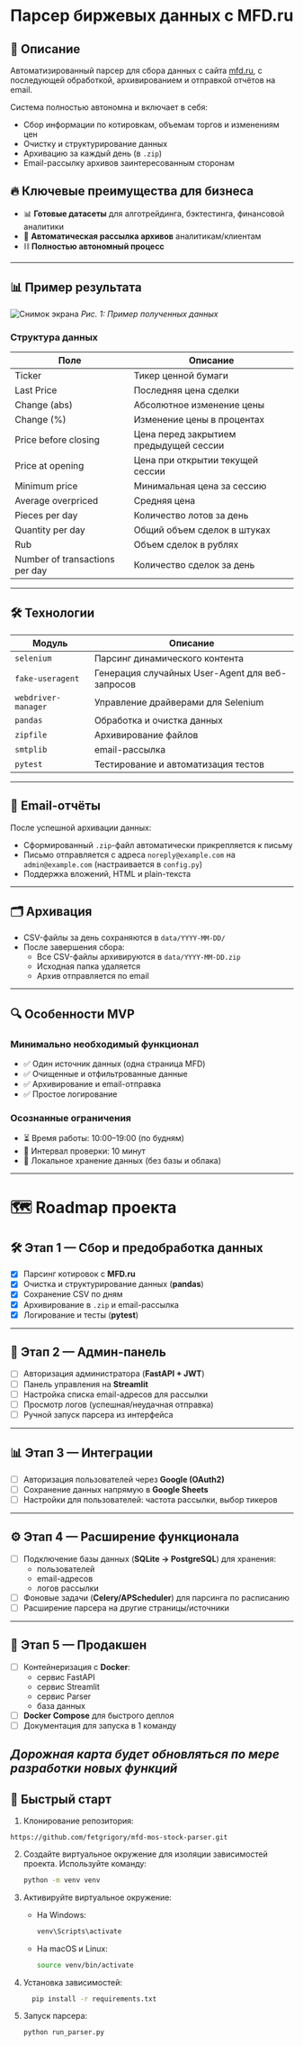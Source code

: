 # Парсер биржевых данных с MFD.ru

## 📌 Описание
Автоматизированный парсер для сбора данных с сайта [mfd.ru](https://mfd.ru/marketdata/?id=5&mode=0), с последующей обработкой, архивированием и отправкой отчётов на email.

Система полностью автономна и включает в себя:
- Сбор информации по котировкам, объемам торгов и изменениям цен
- Очистку и структурирование данных
- Архивацию за каждый день (в `.zip`)
- Email-рассылку архивов заинтересованным сторонам

## 🔥 Ключевые преимущества для бизнеса
- 📊 **Готовые датасеты** для алготрейдинга, бэктестинга, финансовой аналитики
- 📨 **Автоматическая рассылка архивов** аналитикам/клиентам
- ⛓ **Полностью автономный процесс**

---

## 📊 Пример результата
![Снимок экрана](https://github.com/user-attachments/assets/b59d4643-c1e4-4cf6-883a-3e8c8ce7fa1a)
*Рис. 1: Пример полученных данных*

### Структура данных
Поле | Описание
-----|---------
Ticker | Тикер ценной бумаги
Last Price | Последняя цена сделки
Change (abs)|  Абсолютное изменение цены
Change (%) | Изменение цены в процентах
Price before closing | Цена перед закрытием предыдущей сессии
Price at opening |  Цена при открытии текущей сессии
Minimum price |   Минимальная цена за сессию
Average overpriced |    Средняя цена
Pieces per day |    Количество лотов за день
Quantity per day | Общий объем сделок в штуках
Rub         | Объем сделок в рублях
Number of transactions per day | Количество сделок за день

---


## 🛠️ Технологии

| Модуль          | Описание                          |
|-----------------|-----------------------------------|
| `selenium`      | Парсинг динамического контента|
| `fake-useragent`| Генерация случайных User-Agent для веб-запросов|
| `webdriver-manager`| Управление драйверами для Selenium|
| `pandas`| Обработка и очистка данных|
| `zipfile`| Архивирование файлов|
| `smtplib`| email-рассылка|
| `pytest`| Тестирование и автоматизация тестов|
---

## 📨 Email-отчёты

После успешной архивации данных:
- Сформированный `.zip`-файл автоматически прикрепляется к письму
- Письмо отправляется с адреса `noreply@example.com` на `admin@example.com` (настраивается в `config.py`)
- Поддержка вложений, HTML и plain-текста

---

## 🗂 Архивация

- CSV-файлы за день сохраняются в `data/YYYY-MM-DD/`
- После завершения сбора:
  - Все CSV-файлы архивируются в `data/YYYY-MM-DD.zip`
  - Исходная папка удаляется
  - Архив отправляется по email

---

## 🔍 Особенности MVP

### Минимально необходимый функционал
- ✅ Один источник данных (одна страница MFD)
- ✅ Очищенные и отфильтрованные данные
- ✅ Архивирование и email-отправка
- ✅ Простое логирование

### Осознанные ограничения
- ⏳ Время работы: 10:00–19:00 (по будням)
- 🔁 Интервал проверки: 10 минут
- 📂 Локальное хранение данных (без базы и облака)

---
# 🗺️ Roadmap проекта
## 🛠 Этап 1 — Сбор и предобработка данных
- [x] Парсинг котировок с **MFD.ru**
- [x] Очистка и структурирование данных (**pandas**)
- [x] Сохранение CSV по дням
- [x] Архивирование в `.zip` и email-рассылка
- [x] Логирование и тесты (**pytest**)

---

## 🔑 Этап 2 — Админ-панель
- [ ] Авторизация администратора (**FastAPI + JWT**)
- [ ] Панель управления на **Streamlit**
- [ ] Настройка списка email-адресов для рассылки
- [ ] Просмотр логов (успешная/неудачная отправка)
- [ ] Ручной запуск парсера из интерфейса

---

## 📊 Этап 3 — Интеграции
- [ ] Авторизация пользователей через **Google (OAuth2)**
- [ ] Сохранение данных напрямую в **Google Sheets**
- [ ] Настройки для пользователей: частота рассылки, выбор тикеров

---

## ⚙️ Этап 4 — Расширение функционала
- [ ] Подключение базы данных (**SQLite → PostgreSQL**) для хранения:
  - пользователей  
  - email-адресов  
  - логов рассылки  
- [ ] Фоновые задачи (**Celery/APScheduler**) для парсинга по расписанию
- [ ] Расширение парсера на другие страницы/источники

---

## 🐳 Этап 5 — Продакшен
- [ ] Контейнеризация с **Docker**:
  - сервис FastAPI  
  - сервис Streamlit  
  - сервис Parser  
  - база данных  
- [ ] **Docker Compose** для быстрого деплоя
- [ ] Документация для запуска в 1 команду

*Дорожная карта будет обновляться по мере разработки новых функций*
---

## 🚀 Быстрый старт
1. Клонирование репозитория:
 ```
https://github.com/fetgrigory/mfd-mos-stock-parser.git
   ```
2. Создайте виртуальное окружение для изоляции зависимостей проекта. 
   Используйте команду:
   ```bash
   python -m venv venv
   ```

3. Активируйте виртуальное окружение:
   - На Windows:
     ```bash
     venv\Scripts\activate
     ```
   - На macOS и Linux:
     ```bash
     source venv/bin/activate
     ```
4. Установка зависимостей:
   ```bash
     pip install -r requirements.txt
     ```
5. Запуск парсера:
   ```bash
   python run_parser.py
   ```
